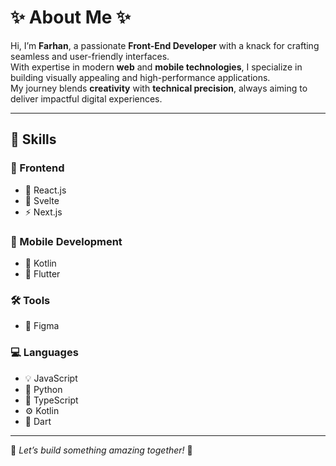 # ✨ About Me ✨  

Hi, I’m **Farhan**, a passionate **Front-End Developer** with a knack for crafting seamless and user-friendly interfaces.  
With expertise in modern **web** and **mobile technologies**, I specialize in building visually appealing and high-performance applications.  
My journey blends **creativity** with **technical precision**, always aiming to deliver impactful digital experiences.  

---

## 🎨 Skills  

### 🌟 Frontend  
- 🚀 React.js  
- 🌿 Svelte  
- ⚡ Next.js  

### 📱 Mobile Development  
- 📱 Kotlin  
- 🦋 Flutter  

### 🛠️ Tools  
- 🎨 Figma  

### 💻 Languages  
- 💡 JavaScript  
- 🐍 Python  
- 📜 TypeScript  
- ⚙️ Kotlin  
- 🎯 Dart  

---

🌟 *Let’s build something amazing together!* 🌟  
